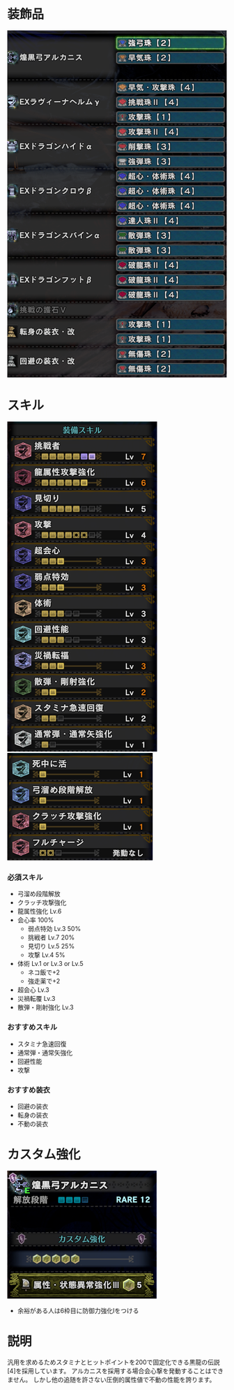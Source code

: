 # 装飾品
!["画像が読み込まれてないよ"](/images/14_1_5_jewels.png)


# スキル
!["画像が読み込まれてないよ"](/images/14_1_5_skills_1.png) !["画像が読み込まれてないよ"](/images/14_1_5_skills_2.png)

### 必須スキル
- 弓溜め段階解放
- クラッチ攻撃強化
- 龍属性強化 Lv.6
- 会心率 100%
  - 弱点特効 Lv.3 50%
  - 挑戦者 Lv.7 20%
  - 見切り Lv.5 25%
  - 攻撃 Lv.4 5%
- 体術 Lv.1 or Lv.3 or Lv.5
  - ネコ飯で+2
  - 強走薬で+2
- 超会心 Lv.3
- 災禍転覆 Lv.3
- 散弾・剛射強化 Lv.3

### おすすめスキル
- スタミナ急速回復
- 通常弾・通常矢強化
- 回避性能
- 攻撃

### おすすめ装衣
- 回避の装衣
- 転身の装衣
- 不動の装衣


# カスタム強化
!["画像が読み込まれてないよ"](/images/14_1_5_augmentations.png)

- 余裕がある人は6枠目に防御力強化Ⅰをつける


# 説明
汎用を求めるためスタミナとヒットポイントを200で固定化できる黒龍の伝説[4]を採用しています。
アルカニスを採用する場合会心撃を発動することはできません。
しかし他の追随を許さない圧倒的属性値で不動の性能を誇ります。
